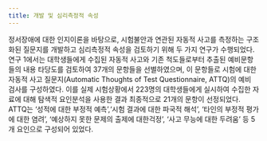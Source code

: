 ```yaml
---
title: 개발 및 심리측정적 속성
---
```

정서장애에 대한 인지이론을 바탕으로, 시험불안과 연관된 자동적 사고를 측정하는 구조화된 질문지를 개발하고 심리측정적 속성을 검토하기 위해 두 가지 연구가 수행되었다. 연구 1에서는 대학생들에게 수집된 자동적 사고와 기존 척도들로부터 추출된 예비문항들의 내용 타당도를 검토하여 37개의 문항들을 선별하였으며, 이 문항들로 시험에 대한 자동적 사고 질문지(Automatic Thoughts of Test Questionnaire, ATTQ)의 예비 검사를 구성하였다. 이를 실제 시험상황에서 223명의 대학생들에게 실시하여 수집한 자료에 대해 탐색적 요인분석을 사용한 결과 최종적으로 21개의 문항이 선정되었다. ATTQ는 ‘성적에 대한 부정적 예측’,‘시험 결과에 대한 파국적 해석’, ‘타인의 부정적 평가에 대한 염려’, ‘예상하지 못한 문제의 출제에 대한걱정’, ‘사고 무능에 대한 두려움’ 등 5개 요인으로 구성되어 있었다.


